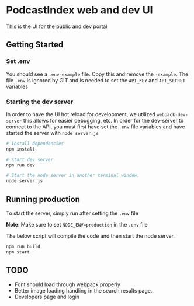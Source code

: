 # PodcastIndex web and dev UI

This is the UI for the public and dev portal

## Getting Started

### Set .env

You should see a `.env-example` file. Copy this and remove the `-example`. The file `.env` is ignored by GIT and is needed to set the `API_KEY` and `API_SECRET` variables

### Starting the dev server

In order to have the UI hot reload for development, we utilized `webpack-dev-server` this allows for easier debugging, etc. In order for the dev-server to connect to the API, you must first have set the `.env` file variables and have started the server with `node server.js` 

```zsh
# Install dependencies
npm install

# Start dev server
npm run dev

# Start the node server in another terminal window.
node server.js
```

## Running production

To start the server, simply run after setting the `.env` file

**Note**: Make sure to set `NODE_ENV=production` in the `.env` file

The below script will compile the code and then start the node server.

```zsh
npm run build
npm start
```

## TODO

-   Font should load through webpack properly
-   Better image loading handling in the search results page.
-   Developers page and login
